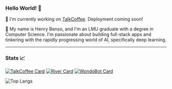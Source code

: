### Hello World! 👋

🔭 I'm currently working on [TalkCoffee](https://github.com/henrybenso/talkcoffee). Deployment coming soon!

💬 My name is Henry Benso, and I'm an LMU graduate with a degree in Computer Science. I'm passionate about building full-stack apps and tinkering with the rapidly progressing world of AI, specifically deep learning.

---

### Stats 📈

[![TalkCoffee Card](https://github-readme-stats.vercel.app/api/pin/?username=henrybenso&repo=talkcoffee&theme=dark)](https://github.com/henrybenso/talkcoffee)
[![River Card](https://github-readme-stats.vercel.app/api/pin/?username=bryanardon&repo=River&theme=dark)](https://github.com/bryanardon/River)
[![WondoBot Card](https://github-readme-stats.vercel.app/api/pin/?username=jf2024&repo=WondoBot&theme=dark)](https://github.com/jf2024/WondoBot)

![Top Langs](https://github-readme-stats-henrybensos-projects.vercel.app/api/top-langs/?username=henrybenso&layout=compact&theme=dark)

<!--
**henrybenso/henrybenso** is a ✨ _special_ ✨ repository because its `README.md` (this file) appears on your GitHub profile.

Here are some ideas to get you started:

- 🔭 I’m currently working on ...
- 🌱 I’m currently learning ...
- 👯 I’m looking to collaborate on ...
- 🤔 I’m looking for help with ...
- 💬 Ask me about ...
- 📫 How to reach me: ...
- 😄 Pronouns: ...
- ⚡ Fun fact: ...
-->

